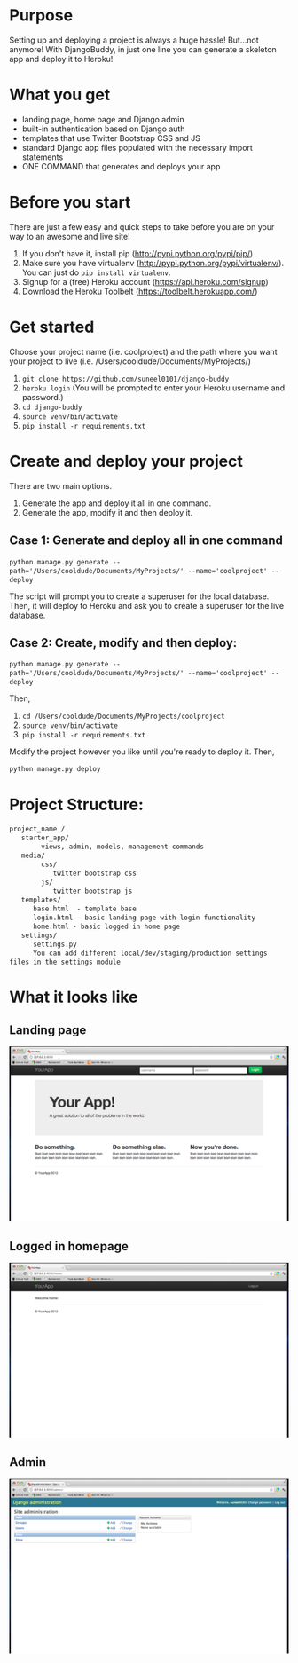 # Purpose
Setting up and deploying a project is always a huge hassle!
But...not anymore! With DjangoBuddy, in just one line you can generate a skeleton app and deploy it to Heroku!

# What you get
* landing page, home page and Django admin
* built-in authentication based on Django auth
* templates that use Twitter Bootstrap CSS and JS
* standard Django app files populated with the necessary import statements
* ONE COMMAND that generates and deploys your app

# Before you start
There are just a few easy and quick steps to take before you are on your way to an awesome and live site!

1. If you don't have it, install pip (http://pypi.python.org/pypi/pip/)
2. Make sure you have virtualenv (http://pypi.python.org/pypi/virtualenv/). You can just do ```pip install virtualenv```.
3. Signup for a (free) Heroku account (https://api.heroku.com/signup)
4. Download the Heroku Toolbelt (https://toolbelt.herokuapp.com/)

# Get started
Choose your project name (i.e. coolproject) and the path where you want your project to live (i.e. /Users/cooldude/Documents/MyProjects/)


1. `git clone https://github.com/suneel0101/django-buddy`
2. `heroku login`
(You will be prompted to enter your Heroku username and password.)
3. `cd django-buddy `
4. `source venv/bin/activate`
5. `pip install -r requirements.txt`


# Create and deploy your project
There are two main options.

1. Generate the app and deploy it all in one command.
2. Generate the app, modify it and then deploy it.

## Case 1: Generate and deploy all in one command
```
python manage.py generate --path='/Users/cooldude/Documents/MyProjects/' --name='coolproject' --deploy
```

The script will prompt you to create a superuser for the local database.
Then, it will deploy to Heroku and ask you to create a superuser for the live database.


## Case 2: Create, modify and then deploy:
```
python manage.py generate --path='/Users/cooldude/Documents/MyProjects/' --name='coolproject' --deploy
```
Then,

1. `cd /Users/cooldude/Documents/MyProjects/coolproject`
2. `source venv/bin/activate`
3. `pip install -r requirements.txt`

Modify the project however you like until you're ready to deploy it. 
Then,
```
python manage.py deploy
```

# Project Structure:
```
project_name /
   starter_app/
        views, admin, models, management commands
   media/
        css/
           twitter bootstrap css
        js/
           twitter bootstrap js
   templates/
      base.html  - template base
      login.html - basic landing page with login functionality
      home.html - basic logged in home page
   settings/
      settings.py
      You can add different local/dev/staging/production settings files in the settings module
```

# What it looks like
## Landing page
![Screenshot of landing page](https://github.com/suneel0101/django-buddy/raw/master/media/img/landing_page.png)
## Logged in homepage
![Screenshot of logged in homepage](https://github.com/suneel0101/django-buddy/raw/master/media/img/home_page.png)
## Admin
![Screenshot of admin](https://github.com/suneel0101/django-buddy/raw/master/media/img/django-admin.png)